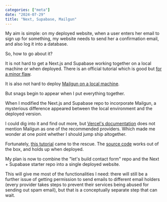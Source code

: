 ```yaml
---
categories: ["meta"]
date: "2024-07-29"
title: "Next, Supabase, Mailgun"
---
```


My aim is simple: on my deployed website, when a user enters her email to sign up for something, my website needs to send her a confirmation email, and also log it into a database.

So, how to go about it?

It is not hard to get a Next.js and Supabase working together on a local machine or when deployed.  There is an official tutorial which is good but [for a minor flaw](https://3willows.github.io/2024-07-25-display-rate-limit/).

It is also not hard to deploy [Mailgun on a local machine](https://3willows.github.io/2024-07-19-mailgun-local-quickstart/).

But snags begin to appear when I put everything together.

When I modified the Next.js and Supabase repo to incorporate Mailgun, a mysterious difference appeared between the local environment and the deployed version.

I could dig into it and find out more, but  [Vercel's documentation](https://vercel.com/guides/sending-emails-from-an-application-on-vercel) does not mention Mailgun as one of the recommended providers.  Which made me wonder at one point whether I should jump ship altogether.

Fortunately, [this tutorial](https://www.youtube.com/watch?v=Te4ESNxq_xU) came to the rescue.  The [source code](https://github.com/3willows/lets-build-contact-form) works out of the box, and holds up when deployed.

My plan is now to combine the "let's build contact form" repo and the Next + Supabase starter repo into a single deployed website.  

This will give me most of the functionalities I need: there will still be a further issue of getting permission to send emails to different email holders (every provider takes steps to prevent their services being abused for sending out spam email), but that is a conceptually separate step that can wait.